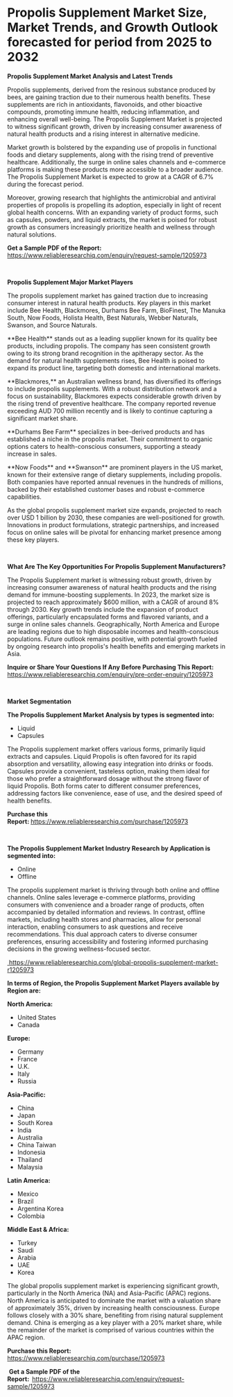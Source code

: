 <p><h1>Propolis Supplement Market Size, Market Trends, and Growth Outlook forecasted for period from 2025 to 2032</h1></p><p><strong>Propolis Supplement Market Analysis and Latest Trends</strong></p>
<p><p>Propolis supplements, derived from the resinous substance produced by bees, are gaining traction due to their numerous health benefits. These supplements are rich in antioxidants, flavonoids, and other bioactive compounds, promoting immune health, reducing inflammation, and enhancing overall well-being. The Propolis Supplement Market is projected to witness significant growth, driven by increasing consumer awareness of natural health products and a rising interest in alternative medicine. </p><p>Market growth is bolstered by the expanding use of propolis in functional foods and dietary supplements, along with the rising trend of preventive healthcare. Additionally, the surge in online sales channels and e-commerce platforms is making these products more accessible to a broader audience. The Propolis Supplement Market is expected to grow at a CAGR of 6.7% during the forecast period. </p><p>Moreover, growing research that highlights the antimicrobial and antiviral properties of propolis is propelling its adoption, especially in light of recent global health concerns. With an expanding variety of product forms, such as capsules, powders, and liquid extracts, the market is poised for robust growth as consumers increasingly prioritize health and wellness through natural solutions.</p></p>
<p><strong>Get a Sample PDF of the Report:&nbsp;</strong> <a href="https://www.reliableresearchiq.com/enquiry/request-sample/1205973?utm_campaign=3443&utm_medium=2&utm_source=Github&utm_content=ia&utm_term=19042025&utm_id=propolis-supplement">https://www.reliableresearchiq.com/enquiry/request-sample/1205973</a></p>
<p>&nbsp;</p>
<p><strong>Propolis Supplement Major Market Players</strong></p>
<p><p>The propolis supplement market has gained traction due to increasing consumer interest in natural health products. Key players in this market include Bee Health, Blackmores, Durhams Bee Farm, BioFinest, The Manuka South, Now Foods, Holista Health, Best Naturals, Webber Naturals, Swanson, and Source Naturals. </p><p>**Bee Health** stands out as a leading supplier known for its quality bee products, including propolis. The company has seen consistent growth owing to its strong brand recognition in the apitherapy sector. As the demand for natural health supplements rises, Bee Health is poised to expand its product line, targeting both domestic and international markets.</p><p>**Blackmores,** an Australian wellness brand, has diversified its offerings to include propolis supplements. With a robust distribution network and a focus on sustainability, Blackmores expects considerable growth driven by the rising trend of preventive healthcare. The company reported revenue exceeding AUD 700 million recently and is likely to continue capturing a significant market share.</p><p>**Durhams Bee Farm** specializes in bee-derived products and has established a niche in the propolis market. Their commitment to organic options caters to health-conscious consumers, supporting a steady increase in sales. </p><p>**Now Foods** and **Swanson** are prominent players in the US market, known for their extensive range of dietary supplements, including propolis. Both companies have reported annual revenues in the hundreds of millions, backed by their established customer bases and robust e-commerce capabilities.</p><p>As the global propolis supplement market size expands, projected to reach over USD 1 billion by 2030, these companies are well-positioned for growth. Innovations in product formulations, strategic partnerships, and increased focus on online sales will be pivotal for enhancing market presence among these key players.</p></p>
<p>&nbsp;</p>
<p><strong>What Are The Key Opportunities For Propolis Supplement Manufacturers?</strong></p>
<p><p>The Propolis Supplement market is witnessing robust growth, driven by increasing consumer awareness of natural health products and the rising demand for immune-boosting supplements. In 2023, the market size is projected to reach approximately $600 million, with a CAGR of around 8% through 2030. Key growth trends include the expansion of product offerings, particularly encapsulated forms and flavored variants, and a surge in online sales channels. Geographically, North America and Europe are leading regions due to high disposable incomes and health-conscious populations. Future outlook remains positive, with potential growth fueled by ongoing research into propolis's health benefits and emerging markets in Asia.</p></p>
<p><strong>Inquire or Share Your Questions If Any Before Purchasing This Report:</strong> <a href="https://www.reliableresearchiq.com/enquiry/pre-order-enquiry/1205973?utm_campaign=3443&utm_medium=2&utm_source=Github&utm_content=ia&utm_term=19042025&utm_id=propolis-supplement">https://www.reliableresearchiq.com/enquiry/pre-order-enquiry/1205973</a></p>
<p>&nbsp;</p>
<p><strong>Market Segmentation</strong></p>
<p><strong>The Propolis Supplement Market Analysis by types is segmented into:</strong></p>
<p><ul><li>Liquid</li><li>Capsules</li></ul></p>
<p><p>The Propolis supplement market offers various forms, primarily liquid extracts and capsules. Liquid Propolis is often favored for its rapid absorption and versatility, allowing easy integration into drinks or foods. Capsules provide a convenient, tasteless option, making them ideal for those who prefer a straightforward dosage without the strong flavor of liquid Propolis. Both forms cater to different consumer preferences, addressing factors like convenience, ease of use, and the desired speed of health benefits.</p></p>
<p><strong>Purchase this Report:&nbsp;</strong><a href="https://www.reliableresearchiq.com/purchase/1205973?utm_campaign=3443&utm_medium=2&utm_source=Github&utm_content=ia&utm_term=19042025&utm_id=propolis-supplement">https://www.reliableresearchiq.com/purchase/1205973</a></p>
<p>&nbsp;</p>
<p><strong>The Propolis Supplement Market Industry Research by Application is segmented into:</strong></p>
<p><ul><li>Online</li><li>Offline</li></ul></p>
<p><p>The propolis supplement market is thriving through both online and offline channels. Online sales leverage e-commerce platforms, providing consumers with convenience and a broader range of products, often accompanied by detailed information and reviews. In contrast, offline markets, including health stores and pharmacies, allow for personal interaction, enabling consumers to ask questions and receive recommendations. This dual approach caters to diverse consumer preferences, ensuring accessibility and fostering informed purchasing decisions in the growing wellness-focused sector.</p></p>
<p><a href="https://www.reliableresearchiq.com/global-propolis-supplement-market-r1205973?utm_campaign=3443&utm_medium=2&utm_source=Github&utm_content=ia&utm_term=19042025&utm_id=propolis-supplement">&nbsp;https://www.reliableresearchiq.com/global-propolis-supplement-market-r1205973</a></p>
<p><strong>In terms of Region, the Propolis Supplement Market Players available by Region are:</strong></p>
<p>
    <p> <strong> North America: </strong>
        <ul>
            <li>United States</li>
            <li>Canada</li>
        </ul>
        </p> 
    <p> <strong> Europe: </strong>
        <ul>
            <li>Germany</li>
            <li>France</li>
            <li>U.K.</li>
            <li>Italy</li>
            <li>Russia</li>
        </ul>
        </p> 
    <p> <strong> Asia-Pacific: </strong>
        <ul>
            <li>China</li>
            <li>Japan</li>
            <li>South Korea</li>
            <li>India</li>
            <li>Australia</li>
            <li>China Taiwan</li>
            <li>Indonesia</li>
            <li>Thailand</li>
            <li>Malaysia</li>
        </ul>
        </p> 
    <p> <strong> Latin America: </strong>
        <ul>
            <li>Mexico</li>
            <li>Brazil</li>
            <li>Argentina Korea</li>
            <li>Colombia</li>
        </ul>
        </p> 
    <p> <strong> Middle East & Africa: </strong>
        <ul>
            <li>Turkey</li>
            <li>Saudi</li>
            <li>Arabia</li>
            <li>UAE</li>
            <li>Korea</li>
        </ul>
    </p>
    </p>
<p><p>The global propolis supplement market is experiencing significant growth, particularly in the North America (NA) and Asia-Pacific (APAC) regions. North America is anticipated to dominate the market with a valuation share of approximately 35%, driven by increasing health consciousness. Europe follows closely with a 30% share, benefiting from rising natural supplement demand. China is emerging as a key player with a 20% market share, while the remainder of the market is comprised of various countries within the APAC region.</p></p>
<p><strong>Purchase this Report: </strong><a href="https://www.reliableresearchiq.com/purchase/1205973?utm_campaign=3443&utm_medium=2&utm_source=Github&utm_content=ia&utm_term=19042025&utm_id=propolis-supplement">https://www.reliableresearchiq.com/purchase/1205973</a></p>
<p>&nbsp;<strong>Get a Sample PDF of the Report:&nbsp;&nbsp;</strong><a href="https://www.reliableresearchiq.com/enquiry/request-sample/1205973?utm_campaign=3443&utm_medium=2&utm_source=Github&utm_content=ia&utm_term=19042025&utm_id=propolis-supplement">https://www.reliableresearchiq.com/enquiry/request-sample/1205973</a></p>
<p><strong></strong></p>
<p><p></p><p></p><p></p></p>
